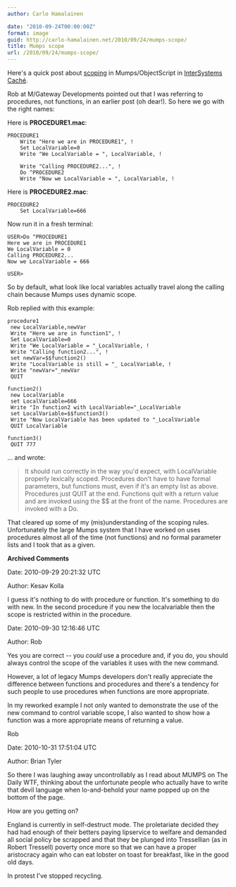 ```yaml
---
author: Carlo Hamalainen

date: "2010-09-24T00:00:00Z"
format: image
guid: http://carlo-hamalainen.net/2010/09/24/mumps-scope/
title: Mumps scope
url: /2010/09/24/mumps-scope/
---
```

Here's a quick post about [scoping](http://en.wikipedia.org/wiki/Scope_(programming)) in Mumps/ObjectScript in [InterSystems Caché](http://en.wikipedia.org/wiki/Cach%C3%A9_(software)).

Rob at <a>M/Gateway Developments</a> pointed out that I was referring to procedures, not functions, in an earlier post (oh dear!). So here we go with the right names:

Here is **PROCEDURE1.mac**:

    PROCEDURE1
        Write "Here we are in PROCEDURE1", !
        Set LocalVariable=0
        Write "We LocalVariable = ", LocalVariable, !

        Write "Calling PROCEDURE2...", !
        Do ^PROCEDURE2
        Write "Now we LocalVariable = ", LocalVariable, !

Here is **PROCEDURE2.mac**:

    PROCEDURE2
        Set LocalVariable=666

Now run it in a fresh terminal:

    USER>Do ^PROCEDURE1
    Here we are in PROCEDURE1
    We LocalVariable = 0
    Calling PROCEDURE2...
    Now we LocalVariable = 666

    USER>

So by default, what look like local variables actually travel along the calling chain because Mumps uses dynamic scope.

Rob replied with this example:

    procedure1
     new LocalVariable,newVar
     Write "Here we are in function1", !
     Set LocalVariable=0
     Write "We LocalVariable = "_LocalVariable, !
     Write "Calling function2...", !
     set newVar=$$function2()
     Write "LocalVariable is still = "_ LocalVariable, !
     Write "newVar="_newVar
     QUIT

    function2()
     new LocalVariable
     set LocalVariable=666
     Write "In function2 with LocalVariable="_LocalVariable
     set LocalVariable=$$function3()
     Write "Now LocalVariable has been updated to "_LocalVariable
     QUIT LocalVariable

    function3()
     QUIT 777

... and wrote:

> It should run correctly in the way you'd expect, with LocalVariable properly lexically scoped. Procedures don't have to have formal parameters, but functions must, even if it's an empty list as above. Procedures just QUIT at the end. Functions quit with a return value and are invoked using the $$ at the front of the name. Procedures are invoked with a Do.

That cleared up some of my (mis)understanding of the scoping rules. Unfortunately the large Mumps system that I have worked on uses procedures almost all of the time (not functions) and no formal parameter lists and I took that as a given.

**Archived Comments**

Date: 2010-09-29 20:21:32 UTC

Author: Kesav Kolla

I guess it's nothing to do with procedure or function. It's something to do with new. In the second procedure if you new the localvariable then the scope is restricted within in the procedure.

Date: 2010-09-30 12:16:46 UTC

Author: Rob

Yes you are correct -- you *could* use a procedure and, if you do, you should always control the scope of the variables it uses with the new command.

However, a lot of legacy Mumps developers don't really appreciate the difference between functions and procedures and there's a tendency for such people to use procedures when functions are more appropriate.

In my reworked example I not only wanted to demonstrate the use of the new command to control variable scope, I also wanted to show how a function was a more appropriate means of returning a value.

Rob

Date: 2010-10-31 17:51:04 UTC

Author: Brian Tyler

So there I was laughing away uncontrollably as I read about MUMPS on The Daily WTF, thinking about the unfortunate people who actually have to write that devil language when lo-and-behold your name popped up on the bottom of the page.

How are you getting on?

England is currently in self-destruct mode. The proletariate decided they had had enough of their betters paying lipservice to welfare and demanded all social policy be scrapped and that they be plunged into Tressellian (as in Robert Tressell) poverty once more so that we can have a proper aristocracy again who can eat lobster on toast for breakfast, like in the good old days.

In protest I've stopped recycling.
